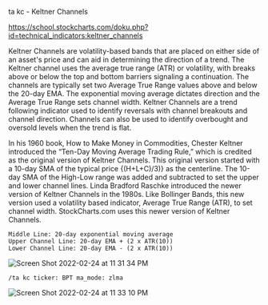 ta kc - Keltner Channels

https://school.stockcharts.com/doku.php?id=technical_indicators:keltner_channels

Keltner Channels are volatility-based bands that are placed on either side of an asset's price and can aid in determining the direction of a trend. The Keltner channel uses the average true range (ATR) or volatility, with breaks above or below the top and bottom barriers signaling a continuation. The channels are typically set two Average True Range values above and below the 20-day EMA. The exponential moving average dictates direction and the Average True Range sets channel width. Keltner Channels are a trend following indicator used to identify reversals with channel breakouts and channel direction. Channels can also be used to identify overbought and oversold levels when the trend is flat.

In his 1960 book, How to Make Money in Commodities, Chester Keltner introduced the “Ten-Day Moving Average Trading Rule,” which is credited as the original version of Keltner Channels. This original version started with a 10-day SMA of the typical price {(H+L+C)/3)} as the centerline. The 10-day SMA of the High-Low range was added and subtracted to set the upper and lower channel lines. Linda Bradford Raschke introduced the newer version of Keltner Channels in the 1980s. Like Bollinger Bands, this new version used a volatility based indicator, Average True Range (ATR), to set channel width. StockCharts.com uses this newer version of Keltner Channels.

```
Middle Line: 20-day exponential moving average 
Upper Channel Line: 20-day EMA + (2 x ATR(10))
Lower Channel Line: 20-day EMA - (2 x ATR(10))
```

![Screen Shot 2022-02-24 at 11 31 34 PM](https://user-images.githubusercontent.com/85772166/155673629-c17f713e-ca2f-4804-883b-9d735b1a7b18.png)

```
/ta kc ticker: BPT ma_mode: zlma
```

![Screen Shot 2022-02-24 at 11 33 10 PM](https://user-images.githubusercontent.com/85772166/155673846-c3f20389-c398-4388-90e6-e6ddeab27e34.png)
